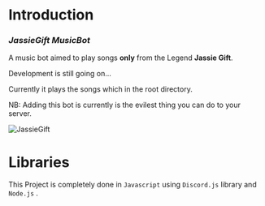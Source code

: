 # Introduction

  ### *JassieGift MusicBot*

A music bot aimed to play  songs **only**  from the Legend **Jassie Gift**.

Development is still going on...

Currently it plays the songs which in the root directory.

NB: Adding this bot is currently is the evilest thing you can do to your server.

![JassieGift](https://i.ibb.co/xLm3hnD/image.png)

# Libraries 

This Project is completely done in `Javascript` using  `Discord.js` library and `Node.js` .

